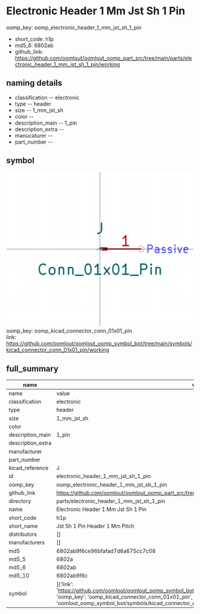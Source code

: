 # Electronic Header 1 Mm Jst Sh 1 Pin
oomp_key: oomp_electronic_header_1_mm_jst_sh_1_pin 

  
* short_code: h1p
* md5_6: 6802ab  
* github_link: https://github.com/oomlout/oomlout_oomp_part_src/tree/main/parts/electronic_header_1_mm_jst_sh_1_pin/working  
## naming details
* classification -- electronic
* type -- header
* size -- 1_mm_jst_sh
* color -- 
* description_main -- 1_pin
* description_extra -- 
* manucaturer -- 
* part_number -- 



## symbol

![](symbol/0/working/working_600.png)  
oomp_key: oomp_kicad_connector_conn_01x01_pin  
link: https://github.com/oomlout/oomlout_oomp_symbol_bot/tree/main/symbols/kicad_connector_conn_01x01_pin/working  


## full_summary
| name | value | 
| --- | --- | 
| name | value | 
| classification | electronic | 
| type | header | 
| size | 1_mm_jst_sh | 
| color |  | 
| description_main | 1_pin | 
| description_extra |  | 
| manufacturer |  | 
| part_number |  | 
| kicad_reference | J | 
| id | electronic_header_1_mm_jst_sh_1_pin | 
| oomp_key | oomp_electronic_header_1_mm_jst_sh_1_pin | 
| github_link | https://github.com/oomlout/oomlout_oomp_part_src/tree/main/parts/electronic_header_1_mm_jst_sh_1_pin/working | 
| directory | parts/electronic_header_1_mm_jst_sh_1_pin | 
| name | Electronic Header 1 Mm Jst Sh 1 Pin | 
| short_code | h1p | 
| short_name | Jst Sh 1 Pin Header 1 Mm Pitch | 
| distributors | [] | 
| manufacturers | [] | 
| md5 | 6802ab9f6ce96bfafad7d6a675cc7c08 | 
| md5_5 | 6802a | 
| md5_6 | 6802ab | 
| md5_10 | 6802ab9f6c | 
| symbol | [{'link': 'https://github.com/oomlout/oomlout_oomp_symbol_bot/tree/main/symbols/kicad_connector_conn_01x01_pin', 'oomp_key': 'oomp_kicad_connector_conn_01x01_pin', 'directory': 'oomlout_oomp_symbol_bot/symbols/kicad_connector_conn_01x01_pin//working/working.kicad_sym'}] | 
